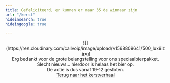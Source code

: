 ```yaml
---
title: Gefeliciteerd, er kunnen er maar 35 de winnaar zijn
url: "/kerst"
hideinsearch: true
hideingoogle: true

---
```

<center>
![](https://res.cloudinary.com/callvoip/image/upload/v1568809641/500_lux9iz.jpg)

<br>
Erg bedankt voor de grote belangstelling voor ons speciaalbierpakket. Slecht nieuws... hierdoor is helaas het bier op. <br> De actie is dus vanaf 19-12 gesloten. <br> <a href="https://www.callvoip.nl/kerst-klant-verhaal-2019/" class="button">Terug naar het kerstverhaal</a></center>
